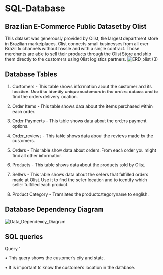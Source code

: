 # SQL-Database
## Brazilian E-Commerce Public Dataset by Olist

This dataset was generously provided by Olist, the largest department store in Brazilian marketplaces. Olist connects small businesses from all over Brazil to channels without hassle and with a single contract. Those merchants are able to sell their products through the Olist Store and ship them directly to the customers using Olist logistics partners.
![ERD_olist (3)](https://user-images.githubusercontent.com/72763859/103566665-5b46ef80-4efd-11eb-96a1-5733fa3b799e.png)

## Database Tables
1. Customers - This table shows information about the customer and its location. Use it to identify unique customers in the orders dataset and to find the orders delivery location.

2. Order Items - This table shows data about the items purchased within each order.

3. Order Payments - This table shows data about the orders payment options.

4. Order_reviews - This table shows data about the reviews made by the customers.

5. Orders - This table show data about orders. From each order you might find all other information

6. Products - This table shows data about the products sold by Olist.

7. Sellers - This table shows data about the sellers that fulfilled orders made at Olist. Use it to find the seller location and to identify which seller fulfilled each product.

8. Product Category - Translates the productcategoryname to english.

##  Database Dependency Diagram
![Data_Dependency_Diagram](https://user-images.githubusercontent.com/72763859/103567371-a6adcd80-4efe-11eb-9c25-26ba93d8e239.png)

## SQL queries

Query 1

 •	This query shows the customer’s city and state.
 
 •	It is important to know the customer’s location in the database.
